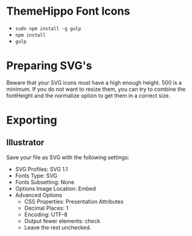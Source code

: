 # ThemeHippo Font Icons


- `sudo npm install -g gulp`
- `npm install`
- `gulp`


# Preparing SVG's

Beware that your SVG icons must have a high enough height. 500 is a minimum. If you do not want to resize them, you can try to combine the fontHeight and the normalize option to get them in a correct size.

# Exporting

## Illustrator

Save your file as SVG with the following settings:

- SVG Profiles: SVG 1.1
- Fonts Type: SVG
- Fonts Subsetting: None
- Options Image Location: Embed
- Advanced Options
  - CSS Properties: Presentation Attributes
  - Decimal Places: 1
  - Encoding: UTF-8
  - Output fewer elements: check
  - Leave the rest unchecked.